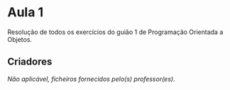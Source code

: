 # Aula 1

Resolução de todos os exercícios do guião 1 de Programação Orientada a Objetos.

## Criadores

*Não aplicável, ficheiros fornecidos pelo(s) professor(es).*